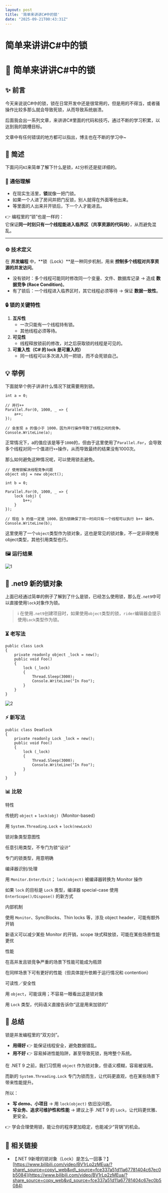 ```yaml
---
layout: post
title: '简单来讲讲C#中的锁'
date: "2025-09-21T00:43:31Z"
---
```

简单来讲讲C#中的锁
==========

🔑 简单来讲讲C#中的锁
=============

✨ 前言
----

今天来说说C#中的锁，锁在日常开发中还是很常用的，但是用的不得当，或者骚操作比较多那么就会导致死锁，从而导致系统崩溃。

后面我会出一系列文章，来讲讲C#里面的代码和技巧，通过不断的学习积累，以达到我的跳槽目标。

文章中有任何错误的地方都可以指出，博主也在不断的学习中~

📖 简述
-----

下面问问`AI`来简单了解下什么是锁，`AI`分析还是挺详细的。

### 🧩 通俗理解

*   在现实生活里，**锁**就像一把门锁。
*   如果一个人进了房间并把门反锁，别人就得在外面等他出来。
*   等里面的人出来并开锁后，下一个人才能进去。

👉 编程里的“锁”也是一样的：  
它保证**同一时刻只有一个线程能进入临界区（共享资源的代码块）**，从而避免混乱。

* * *

### ⚙️ 技术定义

在 **并发编程** 中，**锁（Lock）**是一种同步机制，用来 **控制多个线程对共享资源的并发访问**。

*   没有锁时：多个线程可能同时修改同一个变量、文件、数据库记录 → 造成 **数据竞争 (Race Condition)**。
*   有了锁后：一个线程进入临界区时，其它线程必须等待 → 保证 **数据一致性**。

### 🔒 锁的关键特性

1.  **互斥性**
    *   一次只能有一个线程持有锁。
    *   其他线程必须等待。
2.  **可见性**
    *   线程释放锁前的修改，对之后获取锁的线程是可见的。
3.  **可重入性（C# 的 lock 是可重入的）**
    *   同一线程可以多次进入同一把锁，而不会死锁自己。

💡 举例
-----

下面就举个例子讲讲什么情况下就需要用到锁。

    int a = 0;
    
    // 并行++ 
    Parallel.For(0, 1000, _ => { 
        a++;
    });
    
    // 会发现 a 的值小于 1000，因为并行操作导致了线程之间的竞争。
    Console.WriteLine(a);
    

正常情况下，a的值应该是等于`1000`的，但由于这里使用了`Parallel.For`，会导致多个线程对同一个值进行`++`操作，从而导致最终的结果没有1000次。

那么如何避免这种情况呢，可以使用锁去避免。

    // 使用锁解决线程竞争问题
    object obj = new object();
    
    int b = 0;
    
    Parallel.For(0, 1000, _ => { 
        lock (obj) {
            b++;
        }
    });
    
    // 现在 b 的值一定是 1000，因为锁确保了同一时间只有一个线程可以执行 b++ 操作。
    Console.WriteLine(b);
    

这里使用了一个`object`类型作为锁对象，这也是常见的锁对象，不一定非得使用object类型，其他引用类型也行。

### 🖼️ 运行结果

![1](https://img2024.cnblogs.com/blog/3091176/202509/3091176-20250920162959269-751912822.png)

🚀 .net9 新的锁对象
--------------

上面已经通过简单的例子了解到了什么是锁，已经怎么使用锁，那么在`.net9`中可以直接使用`lock`对象作为锁。

> ℹ️ 在使用`.net9`创建项目时，如果使用`object`类型的锁，`rider`编辑器会提示使用`Lock`类型作为锁。

### ⏳ 老写法

    public class Lock
    {
        private readonly object _lock = new();
        public void Foo()
        {
            lock (_lock)
            {
                Thread.Sleep(3000);
                Console.WriteLine("In Foo");
            }
        }
    }
    

![2](https://img2024.cnblogs.com/blog/3091176/202509/3091176-20250920163024532-1447890800.png)

### ⚡ 新写法

    public class Deadlock
    {
        private readonly Lock _lock = new();
        public void Foo()
        {
            lock (_lock)
            {
                Thread.Sleep(3000);
                Console.WriteLine("In Foo");
            }
        }
    }
    

### 📊 比较

特性

传统的 `object` + `lock(obj)`（Monitor-based）

用 `System.Threading.Lock` + `lock(newLock)`

锁对象类型意图性

任意引用类型，不专门为锁“设计”

专门的锁类型，用意明确

编译器识别/处理

用 `Monitor.Enter/Exit`； `lock(object)` 被编译器转换为 Monitor 操作

如果 `lock` 的目标是 `Lock` 类型，编译器 special-case 使用 `EnterScope()/Dispose()` 的新方式

内部机制

使用 `Monitor`、SyncBlocks、Thin locks 等，涉及 object header，可能有额外开销

新语义可以减少某些 Monitor 的开销，scope 块式释放锁，可能在某些场景性能更优

性能

在高并发且锁竞争严重的场景下性能可能成为瓶颈

在同样场景下可有更好的性能（但具体提升依赖于运行情况和 contention）

可读性／安全性

用 `object`，可能误用；不容易一眼看出这是锁对象

用 `Lock` 类型，代码语义直接告诉你“这是用来加锁的”

📝 总结
-----

锁是并发编程里的“双刃剑”。

*   **用得好** 👉 能保证线程安全，避免数据错乱。
*   **用不好** 👉 容易掉进性能陷阱，甚至导致死锁，拖垮整个系统。

在 .NET 9 之前，我们习惯用 `object` 作为锁对象，但语义模糊，容易被误用。

而新的 `System.Threading.Lock` 专门为锁而生，让代码更直观，也在某些场景下带来性能提升。

所以：

*   **写 demo、小项目** → 用 `lock(object)` 依旧没问题。
*   **写业务、追求可维护性和性能** → 建议上手 .NET 9 的 `Lock`，让代码更优雅、更安全。

👉 学会合理使用锁，能让你的程序更加稳定，也能减少“背锅”的机会。

🔗 相关链接
-------

*   【.NET 9新增的锁对象（Lock）是怎么一回事？】 [https://www.bilibili.com/video/BV1rLp2zMEua/?share\_source=copy\_web&vd\_source=fce337a51d11a67781404c67ec0b5084](https://www.bilibili.com/video/BV1rLp2zMEua/?share_source=copy_web&vd_source=fce337a51d11a67781404c67ec0b5084)